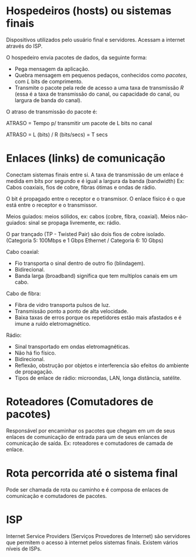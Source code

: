 # Hospedeiros (hosts) ou sistemas finais
Dispositivos utilizados pelo usuário final e servidores.
Acessam a internet através do ISP.

O hospedeiro envia pacotes de dados, da seguinte forma:
- Pega mensagem da aplicação.
- Quebra mensagem em pequenos pedaços, conhecidos como *pacotes*, com *L* bits de comprimento.
- Transmite o pacote pela rede de acesso a uma taxa de transmissão *R* (essa é a taxa de transmissão do canal, ou capacidade do canal, ou largura de banda do canal).

O atraso de transmissão do pacote é:

ATRASO = Tempo p/ transmitir um pacote de L bits no canal

ATRASO = L (bits) / R (bits/secs) = T secs

# Enlaces (links) de comunicação
Conectam sistemas finais entre si. A taxa de transmissão de um enlace é medida em bits por segundo e é igual a largura da banda (bandwidth)
Ex: Cabos coaxiais, fios de cobre, fibras ótimas e ondas de rádio.

O bit é propagado entre o receptor e o transmisor. O enlace físico é o que está entre o receptor e o transmissor.

Meios guiados: meios sólidos, ex: cabos (cobre, fibra, coaxial).
Meios não-guiados: sinal se propaga livremente, ex: rádio.

O par trançado (TP - Twisted Pair) são dois fios de cobre isolado. (Categoria 5: 100Mbps e 1 Gbps Ethernet / Categoria 6: 10 Gbps)

Cabo coaxial:
- Fio transporta o sinal dentro de outro fio (blindagem).
- Bidirecional.
- Banda larga (broadband) significa que tem multiplos canais em um cabo.

Cabo de fibra:
- Fibra de vidro transporta pulsos de luz.
- Transmissão ponto a ponto de alta velocidade.
- Baixa taxas de erros porque os repetidores estão mais afastados e é imune a ruído eletromagnético.

Rádio:
- Sinal transportado em ondas eletromagnéticas.
- Não há fio físico.
- Bidirecional.
- Reflexão, obstrução por objetos e interferencia são efeitos do ambiente de propagação.
- Tipos de enlace de rádio: microondas, LAN, longa distância, satélite.

# Roteadores (Comutadores de pacotes)
Responsável por encaminhar os pacotes que chegam em um de seus enlaces de comunicação de entrada para um de seus enlances de comunicação de saída.
Ex: roteadores e comutadores de camada de enlace.

# Rota percorrida até o sistema final
Pode ser chamada de rota ou caminho e é composa de enlaces de comunicação e comutadores de pacotes.

# ISP
Internet Service Providers (Serviços Provedores de Internet) são servidores que permitem o acesso à internet pelos sistemas finais. Existem vários níveis de ISPs.